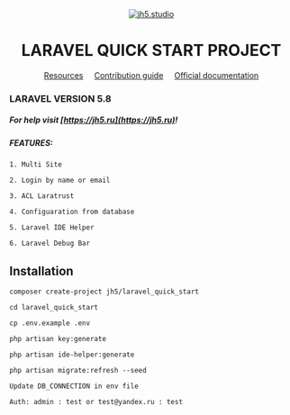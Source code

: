 <div align="center">

  <a href="https://jh5.ru">
    <img src="http://www.studio-review.ru/files/uploadw5vrp7nvgk.png" alt="jh5.studio">
  </a>

  <h1>LARAVEL QUICK START PROJECT</h1>

  <a href="#resources">Resources</a>
  &nbsp;&nbsp;&nbsp;
  <a href="contributing.md">Contribution guide</a>
  &nbsp;&nbsp;&nbsp;
  <a href="https://jh5.ru/docs">Official documentation</a>
 
</div>

### LARAVEL VERSION 5.8

##### For help visit [https://jh5.ru](https://jh5.ru)!

##### FEATURES:
    
    1. Multi Site
    
    2. Login by name or email
    
    3. ACL Laratrust
    
    4. Configuaration from database
    
    5. Laravel IDE Helper
    
    6. Laravel Debug Bar

## Installation

    composer create-project jh5/laravel_quick_start

    cd laravel_quick_start

    cp .env.example .env

    php artisan key:generate

    php artisan ide-helper:generate

    php artisan migrate:refresh --seed

    Update DB_CONNECTION in env file

    Auth: admin : test or test@yandex.ru : test

